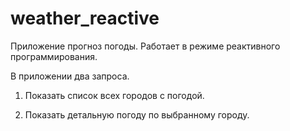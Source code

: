 # weather_reactive

Приложение прогноз погоды. Работает в режиме реактивного программирования.

В приложении два запроса.

1. Показать список всех городов с погодой.

2. Показать детальную погоду по выбранному городу.